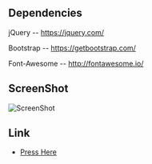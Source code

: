 


## Dependencies

jQuery   --                https://jquery.com/

Bootstrap     --           https://getbootstrap.com/

Font-Awesome    --         http://fontawesome.io/




## ScreenShot 
![ScreenShot](https://github.com/KobiHason/Web-image-Landing-page/blob/master/img/ScreenShot.PNG)


## Link
* [Press Here](https://kobihason.github.io/Landing-page-website/)



